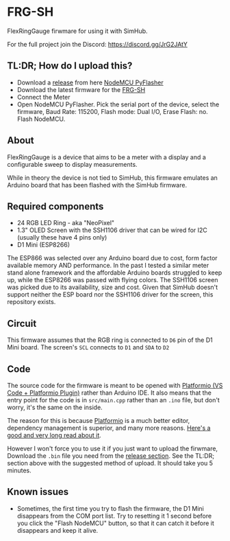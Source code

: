 # FRG-SH
FlexRingGauge firwmare for using it with SimHub. 

For the full project join the Discord: https://discord.gg/JrG2JAtY 

## TL:DR; How do I upload this?
- Download a [release](https://github.com/marcelstoer/nodemcu-pyflasher/releases) from here [NodeMCU PyFlasher](https://github.com/marcelstoer/nodemcu-pyflasher)
- Download the latest firmware for the [FRG-SH](https://github.com/eCrowneEng/FRG-SH/releases)
- Connect the Meter
- Open NodeMCU PyFlasher. Pick the serial port of the device, select the firmware, Baud Rate: 115200, Flash mode: Dual I/O, Erase Flash: no. Flash NodeMCU.

## About
FlexRingGauge is a device that aims to be a meter with a display and a configurable sweep to display measurements.

While in theory the device is not tied to SimHub, this firmware emulates an Arduino board that has been flashed with the SimHub firmware.

## Required components
- 24 RGB LED Ring - aka "NeoPixel"
- 1.3" OLED Screen with the SSH1106 driver that can be wired for I2C (usually these have 4 pins only)
- D1 Mini (ESP8266)

The ESP866 was selected over any Arduino board due to cost, form factor available memory AND performance. In the past I tested a similar meter stand alone framework and the affordable Arduino boards struggled to keep up, while the ESP8266 was passed with flying colors.
The SSH1106 screen was picked due to its availability, size and cost.
Given that SimHub doesn't support neither the ESP board nor the SSH1106 driver for the screen, this repository exists.

## Circuit
This firmware assumes that the RGB ring is connected to `D6` pin of the D1 Mini board.
The screen's `SCL` connects to `D1` and `SDA` to `D2`

## Code
The source code for the firmware is meant to be opened with [Platformio (VS Code + Platformio Plugin)](https://platformio.org/platformio-ide) rather than Arduino IDE. It also means that the entry point for the code is in `src/main.cpp` rather than an `.ino` file, but don't worry, it's the same on the inside.

The reason for this is because [Platformio](https://platformio.org/) is a much better editor, dependency management is superior, and many more reasons. [Here's a good and very long read about it](https://nerdytechy.com/platformio-vscode-vs-arduino-ide/).

However I won't force you to use it if you just want to upload the firwmare, Download the `.bin` file you need from the [release section](https://github.com/eCrowneEng/FRG-SH/releases).
See the TL:DR; section above with the suggested method of upload. It should take you 5 minutes.

## Known issues
- Sometimes, the first time you try to flash the firmware, the D1 Mini disappears from the COM port list. Try to resetting it 1 second before you click the "Flash NodeMCU" button, so that it can catch it before it disappears and keep it alive.
